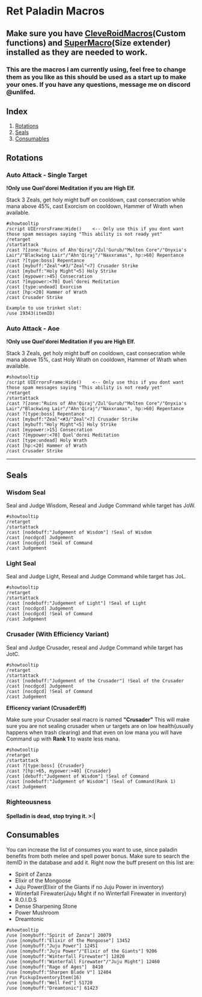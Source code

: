 # Ret Paladin Macros
## Make sure you have [CleveRoidMacros](https://github.com/bhhandley/CleveRoidMacros)(Custom functions) and [SuperMacro](https://github.com/Monteo/SuperMacro)(Size extender) installed as they are needed to work.
### This are the macros I am currently using, feel free to change them as you like as this should be used as a start up to make your ones. If you have any questions, message me on discord @unlifed.
## Index
 1. [Rotations](#rotations)
 2. [Seals](#seals)
 3. [Consumables](#consumables)

## Rotations
### Auto Attack - Single Target
**!Only use Quel'dorei Meditation if you are High Elf.**

Stack 3 Zeals, get holy might buff on cooldown, cast consecration while mana above 45%, cast Exorcism on cooldown, Hammer of Wrath when available.
```
#showtooltip
/script UIErrorsFrame:Hide()    <-- Only use this if you dont want those spam messages saying "This ability is not ready yet"
/retarget
/startattack
/cast ?[zone:"Ruins of Ahn'Qiraj"/Zul'Gurub/"Molten Core"/"Onyxia's Lair"/"Blackwing Lair"/"Ahn'Qiraj"/"Naxxramas", hp:>60] Repentance
/cast ?[type:boss] Repentance
/cast [mybuff:"Zeal"<#3/"Zeal"<7] Crusader Strike
/cast [mybuff:"Holy Might"<5] Holy Strike
/cast [mypower:>45] Consecration
/cast ?[mypower:<70] Quel'dorei Meditation
/cast [type:undead] Exorcism
/cast [hp:<20] Hammer of Wrath
/cast Crusader Strike
```

```
Example to use trinket slot:
/use 19343(itemID)
```
### Auto Attack - Aoe
**!Only use Quel'dorei Meditation if you are High Elf.**

Stack 3 Zeals, get holy might buff on cooldown, cast consecration while mana above 15%, cast Holy Wrath on cooldown, Hammer of Wrath when available.
```
#showtooltip
/script UIErrorsFrame:Hide()    <-- Only use this if you dont want those spam messages saying "This ability is not ready yet"
/retarget
/startattack
/cast ?[zone:"Ruins of Ahn'Qiraj"/Zul'Gurub/"Molten Core"/"Onyxia's Lair"/"Blackwing Lair"/"Ahn'Qiraj"/"Naxxramas", hp:>60] Repentance
/cast ?[type:boss] Repentance
/cast [mybuff:"Zeal"<#3/"Zeal"<7] Crusader Strike
/cast [mybuff:"Holy Might"<5] Holy Strike
/cast [mypower:>15] Consecration
/cast ?[mypower:<70] Quel'dorei Meditation
/cast [type:undead] Holy Wrath
/cast [hp:<20] Hammer of Wrath
/cast Crusader Strike
```
---
## Seals
### Wisdom Seal
Seal and Judge Wisdom, Reseal and Judge Command while target has JoW.
```
#showtooltip
/retarget
/startattack
/cast [nodebuff:"Judgement of Wisdom"] !Seal of Wisdom
/cast [nocdgcd] Judgement
/cast [nocdgcd] !Seal of Command
/cast Judgement
```
### Light Seal
Seal and Judge Light, Reseal and Judge Command while target has JoL.
```
#showtooltip
/retarget
/startattack
/cast [nodebuff:"Judgement of Light"] !Seal of Light
/cast [nocdgcd] Judgement
/cast [nocdgcd] !Seal of Command
/cast Judgement
```
### Crusader (With Efficiency Variant)
Seal and Judge Crusader, reseal and Judge Command while target has JotC.
```
#showtooltip
/retarget
/startattack
/cast [nodebuff:"Judgement of the Crusader"] !Seal of the Crusader
/cast [nocdgcd] Judgement
/cast [nocdgcd] !Seal of Command
/cast Judgement
```
**Efficency variant (CrusaderEff)**

Make sure your Crusader seal macro is named **"Crusader"**
This will make sure you are not sealing crusader when ur targets are on low health(usually happens when trash clearing) and that even on low mana you will have Command up with **Rank 1** to waste less mana.
```
#showtooltip
/retarget
/startattack
/cast ?[type:boss] {Crusader}
/cast ?[hp:>65, mypower:>40] {Crusader}
/cast [debuff:"Judgement of Wisdom"] !Seal of Command
/cast [nodebuff:"Judgement of Wisdom"] !Seal of Command(Rank 1)
/cast Judgement
```

### Righteousness 
#### Spelladin is dead, stop trying it. >:|

## Consumables

You can increase the list of consumes you want to use, since paladin benefits from both melee and spell power bonus. Make sure to search the itemID in the database and add it.
Right now the buff present on this list are:
- Spirit of Zanza
- Elixir of the Mongoose
- Juju Power(Elixir of the Giants if no Juju Power in inventory)
- Winterfall Firewater(Juju Might if no Winterfall Firewater in inventory)
- R.O.I.D.S
- Dense Sharpening Stone
- Power Mushroom
- Dreamtonic
```
#showtooltip
/use [nomybuff:"Spirit of Zanza"] 20079
/use [nomybuff:"Elixir of the Mongoose"] 13452
/use [nomybuff:"Juju Power"] 12451
/use [nomybuff:"Juju Power"/"Elixir of the Giants"] 9206
/use [nomybuff:"Winterfall Firewater"] 12820
/use [nomybuff:"Winterfall Firewater"/"Juju Might"] 12460
/use [nomybuff:"Rage of Ages"]  8410
/use [nomybuff:"Sharpen Blade V"] 12404
/run PickupInventoryItem(16)
/use [nomybuff:"Well Fed"] 51720
/use [nomybuff:"Dreamtonic"] 61423
```

